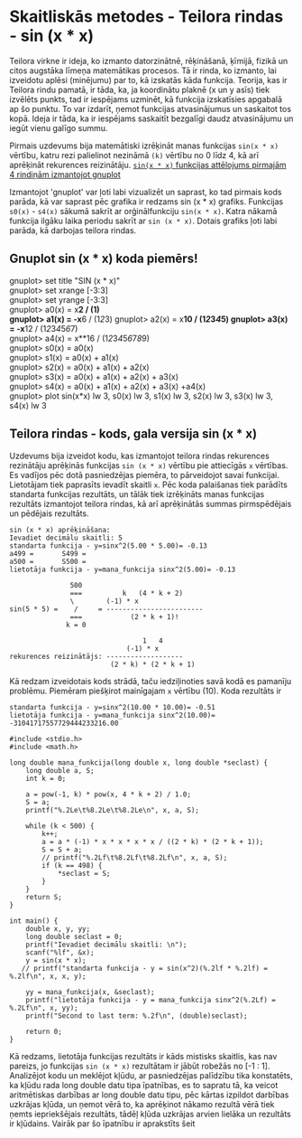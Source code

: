 # Skaitliskās metodes - Teilora rindas - sin (x * x)

Teilora virkne ir ideja, ko izmanto datorzinātnē, rēķināšanā, ķīmijā, fizikā un citos augstāka līmeņa matemātikas procesos. Tā ir rinda, ko izmanto, lai izveidotu aplēsi (minējumu) par to, kā izskatās kāda funkcija.
Teorija, kas ir Teilora rindu pamatā, ir tāda, ka, ja koordinātu plaknē (x un y asīs) tiek izvēlēts punkts, tad ir iespējams uzminēt, kā funkcija izskatīsies apgabalā ap šo punktu. To var izdarīt, ņemot funkcijas atvasinājumus un saskaitot tos kopā. Ideja ir tāda, ka ir iespējams saskaitīt bezgalīgi daudz atvasinājumu un iegūt vienu galīgo summu.

Pirmais uzdevums bija matemātiski izrēķināt manas funkcijas `sin(x * x)` vērtību, katru rezi palielinot nezināmā `(k)` vērtību no 0 līdz 4, kā arī aprēķināt rekurences reizinātāju.
[`sin(x * x)` funkcijas attēlojums pirmajām 4 rindiņām izmantojot gnuplot](https://github.com/ReinisVigulis/RTR105/assets/144206407/8ad99ea9-a397-4539-acc1-ad3e9240bb20)

Izmantojot 'gnuplot' var ļoti labi vizualizēt un saprast, ko tad pirmais kods parāda, kā var saprast pēc grafika ir redzams sin (x * x) grafiks. Funkcijas `s0(x)` - `s4(x)` sākumā sakrīt ar orģinālfunkciju    `sin(x * x)`. Katra nākamā funkcija ilgāku laika periodu sakrīt ar `sin (x * x)`. Dotais grafiks ļoti labi parāda, kā darbojas teilora rindas.

## Gnuplot sin (x * x) koda piemērs!
gnuplot> set title "SIN (x * x)"                                                       
gnuplot> set xrange [-3:3]                                                             
gnuplot> set yrange [-3:3]                                                             
gnuplot> a0(x) = x**2 / (1)                                                            
gnuplot> a1(x) = -x**6 / (1*2*3) 
gnuplot> a2(x) = x**10 / (1*2*3*4*5)
gnuplot> a3(x) = -x**12 / (1*2*3*4*5*6*7)                                              
gnuplot> a4(x) = x**16 / (1*2*3*4*5*6*7*8*9)                                           
gnuplot> s0(x) = a0(x)                                                                 
gnuplot> s1(x) = a0(x) + a1(x)                                                         
gnuplot> s2(x) = a0(x) + a1(x) + a2(x)                                                 
gnuplot> s3(x) = a0(x) + a1(x) + a2(x) + a3(x)                                         
gnuplot> s4(x) = a0(x) + a1(x) + a2(x) + a3(x) +a4(x)                                  
gnuplot> plot sin(x*x) lw 3, s0(x) lw 3, s1(x) lw 3, s2(x) lw 3, s3(x) lw 3, s4(x) lw 3 

## Teilora rindas - kods, gala versija sin (x * x) 
Uzdevums bija izveidot kodu, kas izmantojot teilora rindas rekurences rezinātāju aprēķinās funkcijas `sin (x * x)` vērtību pie attiecīgās `x` vērtības. Es vadījos pēc dotā pasniedzējas piemēra, to pārveidojot savai funkcijai.
Lietotājam tiek paprasīts ievadīt skaitli `x`. Pēc koda palaišanas tiek parādīts standarta funkcijas rezultāts, un tālāk tiek izrēķināts manas funkcijas rezultāts izmantojot teilora rindas, kā arī aprēķinātās summas pirmspēdējais un pēdējais rezultāts.

```
sin (x * x) aprēķināšana:
Ievadiet decimālu skaitli: 5
standarta funkcija - y=sinx^2(5.00 * 5.00)= -0.13
a499 =       S499 = 
a500 =       S500 =
lietotāja funkcija - y=mana_funkcija sinx^2(5.00)= -0.13

               500
               ===          k   (4 * k + 2)
               \        (-1) * x
sin(5 * 5) =    /     = ------------------------
               ===            (2 * k + 1)!
              k = 0

                                 1   4
                             (-1) * x
rekurences reizinātājs: -------------------
                         (2 * k) * (2 * k + 1)

```
Kā redzam izveidotais kods strādā, taču iedziļinoties savā kodā es pamanīju problēmu. Piemēram piešķirot mainīgajam `x` vērtību (10). Koda rezultāts ir 
```
standarta funkcija - y=sinx^2(10.00 * 10.00)= -0.51
lietotāja funkcija - y=mana_funkcija sinx^2(10.00)= -31041717557729444233216.00
```


```
#include <stdio.h>
#include <math.h>

long double mana_funkcija(long double x, long double *seclast) {
    long double a, S;
    int k = 0;

    a = pow(-1, k) * pow(x, 4 * k + 2) / 1.0;
    S = a;
    printf("%.2Le\t%8.2Le\t%8.2Le\n", x, a, S);

    while (k < 500) {
        k++;
        a = a * (-1) * x * x * x * x / ((2 * k) * (2 * k + 1));
        S = S + a;
        // printf("%.2Lf\t%8.2Lf\t%8.2Lf\n", x, a, S);
        if (k == 498) {
            *seclast = S;
        }
    }
    return S;
}

int main() {
    double x, y, yy;
    long double seclast = 0;
    printf("Ievadiet decimālu skaitli: \n");
    scanf("%lf", &x);
    y = sin(x * x);
   // printf("standarta funkcija - y = sin(x^2)(%.2lf * %.2lf) = %.2lf\n", x, x, y);

    yy = mana_funkcija(x, &seclast);
    printf("lietotāja funkcija - y = mana_funkcija sinx^2(%.2Lf) = %.2Lf\n", x, yy);
    printf("Second to last term: %.2f\n", (double)seclast);

    return 0;
}

```
Kā redzams, lietotāja funkcijas rezultāts ir kāds mistisks skaitlis, kas nav pareizs, jo funkcijas `sin (x * x)` rezultātam ir jābūt robežās no [-1 : 1].
Analizējot kodu un meklējot kļūdu, ar pasniedzējas palīdzību tika konstatēts, ka kļūdu rada long double datu tipa īpatnības, es to sapratu tā, ka veicot aritmētiskas darbības ar long double datu tipu, pēc kārtas izpildot darbības uzkrājas kļūda, un ņemot vērā to, ka aprēķinot nākamo rezultā vērā tiek ņemts iepriekšējais rezultāts, tādēļ kļūda uzkrājas arvien lielāka un rezultāts ir kļūdains.
Vairāk par šo īpatnību ir aprakstīts šeit 

